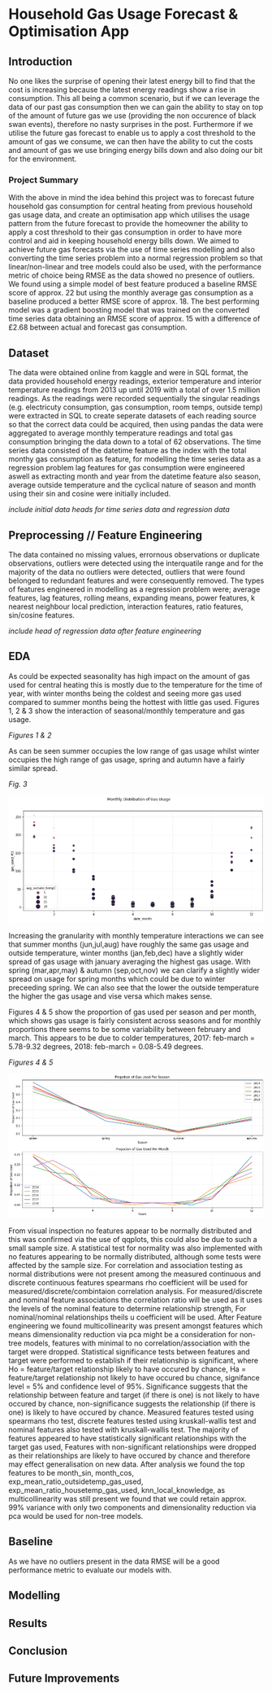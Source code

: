 # Household Gas Usage Forecast & Optimisation App
## Introduction
No one likes the surprise of opening their latest energy bill to find that the cost is increasing because the latest energy readings show a rise in consumption. This all being a common scenario, but if we can leverage the data of our past gas consumption then we can gain the ability to stay on top of the amount of future gas we use (providing the non occurence of black swan events), therefore no nasty surprises in the post. Furthermore if we utilise the future gas forecast to enable us to apply a cost threshold to the amount of gas we consume, we can then have the ability to cut the costs and amount of gas we use bringing energy bills down and also doing our bit for the environment.

### Project Summary
With the above in mind the idea behind this project was to forecast future household gas consumption for central heating from previous household gas usage data, and create an optimisation app which utilises the usage pattern from the future forecast to provide the homeowner the ability to apply a cost threshold to their gas consumption in order to have more control and aid in keeping household energy bills down. We aimed to achieve future gas forecasts via the use of time series modelling and also converting the time series problem into a normal regression problem so that linear/non-linear and tree models could also be used, with the performance metric of choice being RMSE as the data showed no presence of outliers. We found using a simple model of best feature produced a baseline RMSE score of approx. 22 but using the monthly average gas consumption as a baseline produced a better RMSE score of approx. 18. The best performing model was a gradient boosting model that was trained on the converted time series data obtaining an RMSE score of approx. 15 with a difference of £2.68 between actual and forecast gas consumption.

## Dataset
The data were obtained online from kaggle and were in SQL format, the data provided household energy readings, exterior temperature and interior temperature readings from 2013 up until 2019 with a total of over 1.5 million readings. As the readings were recorded sequentially the singular readings (e.g. electricuty consumption, gas consumption, room temps, outside temp) were extracted in SQL to create seperate datasets of each reading source so that the correct data could be acquired, then using pandas the data were aggregated to average monthly temperature readings and total gas consumption bringing the data down to a total of 62 observations. The time series data consisted of the datetime feature as the index with the total monthy gas consumption as feature, for modelling the time series data as a regression problem lag features for gas consumption were engineered aswell as extracting month and year from the datetime feature also season, average outside temperature and the cyclical nature of season and month using their sin and cosine were initially included.

*include initial data heads for time series data and regression data*

## Preprocessing // Feature Engineering
The data contained no missing values, errornous observations or duplicate observations, outliers were detected using the interquatile range and for the majority of the data no outliers were detected, outliers that were found belonged to redundant features and were consequently removed.
The types of features engineered in modelling as a regression problem were; average features, lag features, rolling means, expanding means, power features, k nearest neighbour local prediction, interaction features, ratio features, sin/cosine features.

*include head of regression data after feature engineering*

## EDA
As could be expected seasonality has high impact on the amount of gas used for central heating this is mostly due to the temperature for the time of year, with winter months being the coldest and seeing more gas used compared to summer months being the hottest with little gas used. Figures 1, 2 & 3 show the interaction of seasonal/monthly temperature and gas usage.

*Figures 1 & 2*

As can be seen summer occupies the low range of gas usage whilst winter occupies the high range of gas usage, spring and autumn have a fairly similar spread.

*Fig. 3*

![Alt](visuals/date_month_tempc_interaction.png)

Increasing the granularity with monthly temperature interactions we can see that summer months (jun,jul,aug) have roughly the same gas usage and outside temperature, winter months (jan,feb,dec) have a slightly wider spread of gas usage with january averaging the highest gas usage. With spring (mar,apr,may) & autumn (sep,oct,nov) we can clarify a slightly wider spread on usage for spring months which could be due to winter preceeding spring. We can also see that the lower the outside temperature the higher the gas usage and vise versa which makes sense.

Figures 4 & 5 show the proportion of gas used per season and per month, which shows gas usage is fairly consistent across seasons and for monthly proportions there seems to be some variability between february and march. This appears to be due to colder temperatures, 2017: feb-march = 5.78-9.32 degrees, 2018: feb-march = 0.08-5.49 degrees.

*Figures 4 & 5*

![Alt](visuals/seasonal_mnthly_gas_usage.png)

From visual inspection no features appear to be normally distributed and this was confirmed via the use of qqplots, this could also be due to such a small sample size. A statistical test for normality was also implemented with no features appearing to be normally distributed, although some tests were affected by the sample size. For correlation and association testing as normal distributions were not present among the measured continuous and discrete continuous features spearmans rho coefficient will be used for measured/discrete/combintaion correlation analysis. For measured/discrete and nominal feature associations the correlation ratio will be used as it uses the levels of the nominal feature to determine relationship strength, For nominal/nominal relationships theils u coefficient will be used. After Feature engineering we found multicollinearity was present amongst features which means dimensionality reduction via pca might be a consideration for non-tree models, features with minimal to no correlation/association with the target were dropped. Statistical significance tests between features and target were performed to establish if their relationship is significant, where Ho = feature/target relationship likely to have occured by chance, Ha = feature/target relationship not likely to have occured bu chance, signifance level = 5% and confidence level of 95%. Significance suggests that the relationship between feature and target (if there is one) is not likely to have occured by chance, non-significance suggests the relationship (if there is one) is likely to have occured by chance. Measured features tested using spearmans rho test, discrete features tested using kruskall-wallis test and nominal features also tested with kruskall-wallis test. The majority of features appeared to have statistically significant relationships with the target gas used, Features with non-significant relationships were dropped as their relationships are likely to have occured by chance and therefore may effect generalisation on new data. After analysis we found the top features to be month_sin, month_cos, exp_mean_ratio_outsidetemp_gas_used, exp_mean_ratio_housetemp_gas_used, knn_local_knowledge, as multicollinearity was still present we found that we could retain approx. 99% variance with only two components and dimensionality reduction via pca would be used for non-tree models. 

## Baseline
As we have no outliers present in the data RMSE will be a good performance metric to evaluate our models with.

## Modelling

## Results

## Conclusion

## Future Improvements
